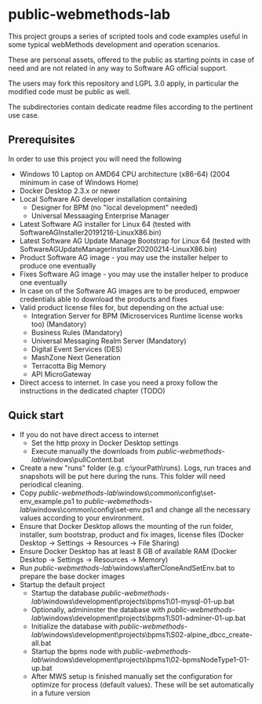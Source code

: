 # public-webmethods-lab

This project groups a series of scripted tools and code examples useful in some typical webMethods development and operation scenarios.

These are personal assets, offered to the public as starting points in case of need and are not related in any way to Software AG official support.

The users may fork this repository and LGPL 3.0 apply, in particular the modified code must be public as well.

The subdirectories contain dedicate readme files according to the pertinent use case.

## Prerequisites

In order to use this project you will need the following

- Windows 10 Laptop on AMD64 CPU architecture (x86-64) (2004 minimum in case of Windows Home)
- Docker Desktop 2.3.x or newer
- Local Software AG developer installation containing
  - Designer for BPM (no "local development" needed)
  - Universal Messaaging Enterprise Manager
- Latest Software AG installer for Linux 64 (tested with SoftwareAGInstaller20191216-LinuxX86.bin)
- Latest Software AG Update Manage Bootstrap for Linux 64 (tested with SoftwareAGUpdateManagerInstaller20200214-LinuxX86.bin)
- Product Software AG image - you may use the installer helper to produce one eventually
- Fixes Software AG image - you may use the installer helper to produce one eventually
- In case on of the Software AG images are to be produced, empwoer credentials able to download the products and fixes
- Valid product license files for, but depending on the actual use:
  - Integration Server for BPM (Microservices Runtime license works too) (Mandatory)
  - Business Rules (Mandatory)
  - Universal Messaging Realm Server (Mandatory)
  - Digital Event Services (DES)
  - MashZone Next Generation
  - Terracotta Big Memory
  - API MicroGateway
- Direct access to internet. In case you need a proxy follow the instructions in the dedicated chapter (TODO)

## Quick start

- If you do not have direct access to internet
  - Set the http proxy in Docker Desktop settings
  - Execute manually the downloads from _public-webmethods-lab_\windows\pullContent.bat
- Create a new "runs" folder (e.g. c:\yourPath\runs). Logs, run traces and snapshots will be put here during the runs. This folder will need periodical cleaning.
- Copy _public-webmethods-lab_\windows\common\config\set-env_example.ps1 to _public-webmethods-lab_\windows\common\config\set-env.ps1 and change all the necessary values according to your environment.
- Ensure that Docker Desktop allows the mounting of the run folder, installer, sum bootstrap, product and fix images, license files (Docker Desktop -> Settings -> Resources -> File Sharing)
- Ensure Docker Desktop has at least 8 GB of available RAM (Docker Desktop -> Settings -> Resources -> Memory)
- Run _public-webmethods-lab_\windows\afterCloneAndSetEnv.bat to prepare the base docker images
- Startup the default project
  - Startup the database _public-webmethods-lab_\windows\development\projects\bpms1\01-mysql-01-up.bat
  - Optionally, admininster the database with _public-webmethods-lab_\windows\development\projects\bpms1\S01-adminer-01-up.bat
  - Initialize the database with _public-webmethods-lab_\windows\development\projects\bpms1\S02-alpine_dbcc_create-all.bat
  - Startup the bpms node with _public-webmethods-lab_\windows\development\projects\bpms1\02-bpmsNodeType1-01-up.bat
  - After MWS setup is finished manually set the configuration for optimize for process (default values). These will be set automatically in a future version
